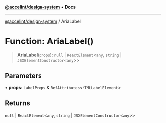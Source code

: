 [**@accelint/design-system**](../README.md) • **Docs**

***

[@accelint/design-system](../README.md) / AriaLabel

# Function: AriaLabel()

> **AriaLabel**(`props`): `null` \| `ReactElement`\<`any`, `string` \| `JSXElementConstructor`\<`any`\>\>

## Parameters

• **props**: `LabelProps` & `RefAttributes`\<`HTMLLabelElement`\>

## Returns

`null` \| `ReactElement`\<`any`, `string` \| `JSXElementConstructor`\<`any`\>\>
